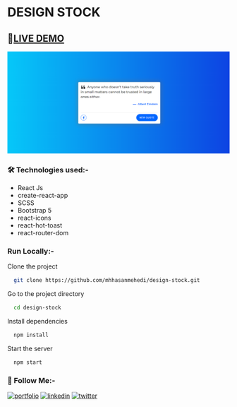 # DESIGN STOCK

## 🔴[LIVE DEMO](https://design-stock.vercel.app)

![Preview Image](./images/preview.png)

### 🛠 Technologies used:-

- React Js
- create-react-app
- SCSS
- Bootstrap 5
- react-icons
- react-hot-toast
- react-router-dom

### Run Locally:-

Clone the project

```bash
  git clone https://github.com/mhhasanmehedi/design-stock.git
```

Go to the project directory

```bash
  cd design-stock
```

Install dependencies

```bash
  npm install
```

Start the server

```bash
  npm start
```

### 🔗 Follow Me:-

[![portfolio](https://img.shields.io/badge/my_portfolio-000?style=for-the-badge&logo=ko-fi&logoColor=white)](https://mehedihasanrahat.vercel.app/)
[![linkedin](https://img.shields.io/badge/linkedin-0A66C2?style=for-the-badge&logo=linkedin&logoColor=white)](https://www.linkedin.com/in/mhhasanmehedi/)
[![twitter](https://img.shields.io/badge/twitter-1DA1F2?style=for-the-badge&logo=twitter&logoColor=white)](https://twitter.com/mhhasanmehedi)
